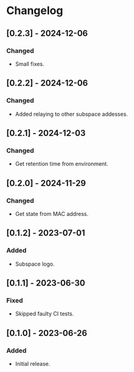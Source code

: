 # Changelog

## [0.2.3] - 2024-12-06

### Changed

- Small fixes.

## [0.2.2] - 2024-12-06

### Changed

- Added relaying to other subspace addesses.

## [0.2.1] - 2024-12-03

### Changed

- Get retention time from environment.

## [0.2.0] - 2024-11-29

### Changed

- Get state from MAC address.

## [0.1.2] - 2023-07-01

### Added

- Subspace logo.

## [0.1.1] - 2023-06-30

### Fixed

- Skipped faulty CI tests.

## [0.1.0] - 2023-06-26

### Added

- Initial release.
